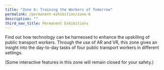 ```yaml
---
title: "Zone 6: Training the Workers of Tomorrow"
permalink: /permanent-exhibition/zone-6
description: ""
third_nav_title: Permanent Exhibitions
---
```

Find out how technology can be harnessed to enhance the upskilling of public transport workers. Through the use of AR and VR, this zone gives an insight into the day-to-day tasks of four public transport workers in different settings.

(Some interactive features in this zone will remain closed for your safety.)